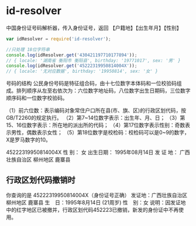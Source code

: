 # id-resolver

中国身份证号码解析器，传入身份证号，返回 【户籍地】【出生年月】【性别】

```javascript
var idResolver = require('id-resolver');

//只处理 18位字符串
console.log(idResolver.get('430421197710177894'));
// { locale: '湖南省 衡阳市 衡阳县', birthday: '19771017', sex: '男' }
console.log(idResolver.get('45222319950814004X'));
// { locale: '无对应数据', birthday: '19950814', sex: '女' }
```

号码的结构
公民身份号码是特征组合码，由十七位数字本体码和一位校验码组成。排列顺序从左至右依次为：六位数字地址码，八位数字出生日期码，三位数字顺序码和一位数字校验码。

（1）前六位数：表示编码对象常住户口所在县(市、旗、区)的行政区划代码，按GB/T2260的规定执行。
（2）第7~14位数字表示：出生年、月、日；
（3）第15、16位数字表示：所在地的派出所的代码；
（4）第17位数字表示性别：奇数表示男性，偶数表示女性；
（5）第18位数字是校检码：校检码可以是0~9的数字，X是罗马数字的10。

45222319950814004X
性    别： 女
出生日期： 1995年08月14日
发 证 地： 广西壮族自治区 柳州地区 鹿寨县

## 行政区划代码撤销时

你查询的是 45222319950814004X（身份证号正确）
发证地：广西壮族自治区 柳州地区 鹿寨县
生　日：1995年8月14日 (21周岁)
性　别：女
说明：因发证地中的红字地区已被撤并，行政区划代码452223已撤销，新发的身份证中不再使用。
